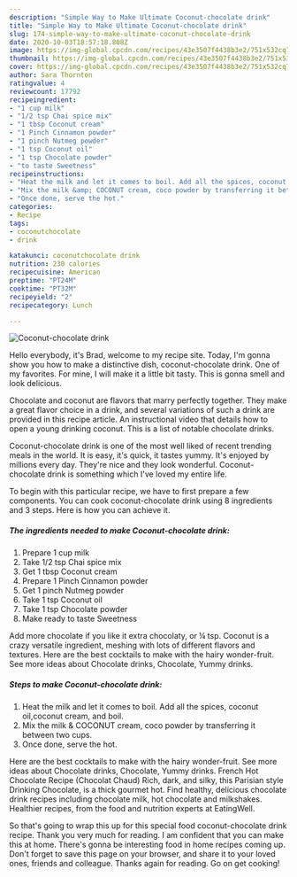 ```yaml
---
description: "Simple Way to Make Ultimate Coconut-chocolate drink"
title: "Simple Way to Make Ultimate Coconut-chocolate drink"
slug: 174-simple-way-to-make-ultimate-coconut-chocolate-drink
date: 2020-10-03T18:57:18.808Z
image: https://img-global.cpcdn.com/recipes/43e3507f4438b3e2/751x532cq70/coconut-chocolate-drink-recipe-main-photo.jpg
thumbnail: https://img-global.cpcdn.com/recipes/43e3507f4438b3e2/751x532cq70/coconut-chocolate-drink-recipe-main-photo.jpg
cover: https://img-global.cpcdn.com/recipes/43e3507f4438b3e2/751x532cq70/coconut-chocolate-drink-recipe-main-photo.jpg
author: Sara Thornton
ratingvalue: 4
reviewcount: 17792
recipeingredient:
- "1 cup milk"
- "1/2 tsp Chai spice mix"
- "1 tbsp Coconut cream"
- "1 Pinch Cinnamon powder"
- "1 pinch Nutmeg powder"
- "1 tsp Coconut oil"
- "1 tsp Chocolate powder"
- "to taste Sweetness"
recipeinstructions:
- "Heat the milk and let it comes to boil. Add all the spices, coconut oil,coconut cream, and boil."
- "Mix the milk &amp; COCONUT cream, coco powder by transferring it between two cups."
- "Once done, serve the hot."
categories:
- Recipe
tags:
- coconutchocolate
- drink

katakunci: coconutchocolate drink 
nutrition: 230 calories
recipecuisine: American
preptime: "PT24M"
cooktime: "PT32M"
recipeyield: "2"
recipecategory: Lunch

---
```



![Coconut-chocolate drink](https://img-global.cpcdn.com/recipes/43e3507f4438b3e2/751x532cq70/coconut-chocolate-drink-recipe-main-photo.jpg)

Hello everybody, it's Brad, welcome to my recipe site. Today, I'm gonna show you how to make a distinctive dish, coconut-chocolate drink. One of my favorites. For mine, I will make it a little bit tasty. This is gonna smell and look delicious.

Chocolate and coconut are flavors that marry perfectly together. They make a great flavor choice in a drink, and several variations of such a drink are provided in this recipe article. An instructional video that details how to open a young drinking coconut. This is a list of notable chocolate drinks.

Coconut-chocolate drink is one of the most well liked of recent trending meals in the world. It is easy, it's quick, it tastes yummy. It's enjoyed by millions every day. They're nice and they look wonderful. Coconut-chocolate drink is something which I've loved my entire life.


To begin with this particular recipe, we have to first prepare a few components. You can cook coconut-chocolate drink using 8 ingredients and 3 steps. Here is how you can achieve it.

<!--inarticleads1-->

##### The ingredients needed to make Coconut-chocolate drink:

1. Prepare 1 cup milk
1. Take 1/2 tsp Chai spice mix
1. Get 1 tbsp Coconut cream
1. Prepare 1 Pinch Cinnamon powder
1. Get 1 pinch Nutmeg powder
1. Take 1 tsp Coconut oil
1. Take 1 tsp Chocolate powder
1. Make ready to taste Sweetness


Add more chocolate if you like it extra chocolaty, or ¼ tsp. Coconut is a crazy versatile ingredient, meshing with lots of different flavors and textures. Here are the best cocktails to make with the hairy wonder-fruit. See more ideas about Chocolate drinks, Chocolate, Yummy drinks. 

<!--inarticleads2-->

##### Steps to make Coconut-chocolate drink:

1. Heat the milk and let it comes to boil. Add all the spices, coconut oil,coconut cream, and boil.
1. Mix the milk &amp; COCONUT cream, coco powder by transferring it between two cups.
1. Once done, serve the hot.


Here are the best cocktails to make with the hairy wonder-fruit. See more ideas about Chocolate drinks, Chocolate, Yummy drinks. French Hot Chocolate Recipe (Chocolat Chaud) Rich, dark, and silky, this Parisian style Drinking Chocolate, is a thick gourmet hot. Find healthy, delicious chocolate drink recipes including chocolate milk, hot chocolate and milkshakes. Healthier recipes, from the food and nutrition experts at EatingWell. 

So that's going to wrap this up for this special food coconut-chocolate drink recipe. Thank you very much for reading. I am confident that you can make this at home. There's gonna be interesting food in home recipes coming up. Don't forget to save this page on your browser, and share it to your loved ones, friends and colleague. Thanks again for reading. Go on get cooking!
